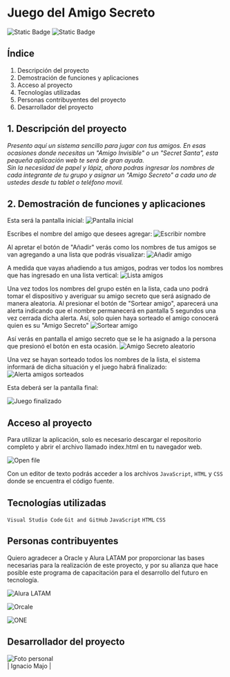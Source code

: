 # Juego del Amigo Secreto<br> 



![Static Badge](https://img.shields.io/badge/release_date-Enero-blue) ![Static Badge](https://img.shields.io/badge/open_issues-0-green)


## Índice

1. Descripción del proyecto
2. Demostración de funciones y aplicaciones
3. Acceso al proyecto
4. Tecnologías utilizadas
5. Personas contribuyentes del proyecto
6. Desarrollador del proyecto

## 1. Descripción del proyecto

*Presento aquí un sistema sencillo para jugar con tus amigos. En esas ocasiones donde necesitas un "Amigo Invisible" o un "Secret Santa", esta pequeña aplicación web te será de gran ayuda.<br>
Sin la necesidad de papel y lápiz, ahora podras ingresar los nombres de cada integrante de tu grupo y asignar un "Amigo Secreto" a cada uno de ustedes desde tu tablet o teléfono movil.*<br>


## 2. Demostración de funciones y aplicaciones

Esta será la pantalla inicial:
![Pantalla inicial](https://github.com/user-attachments/assets/a0782679-6d8b-473d-9dd2-88c0c28a1c83)

Escribes el nombre del amigo que desees agregar:
![Escribir nombre](https://github.com/user-attachments/assets/03a07452-dbd4-4f67-9c35-1f479289e9bd)

Al apretar el botón de "Añadir" verás como los nombres de tus amigos se van agregando a una lista que podrás visualizar:
![Añadir amigo](https://github.com/user-attachments/assets/13723b61-dbfd-4f67-80ce-5df46155b643)

A medida que vayas añadiendo a tus amigos, podras ver todos los nombres que has ingresado en una lista vertical:
![Lista amigos](https://github.com/user-attachments/assets/047affa9-135d-421d-a701-be97089363e4)

Una vez todos los nombres del grupo estén en la lista, cada uno podrá tomar el dispositivo y averiguar su amigo secreto que será asignado de manera aleatoria.
Al presionar el botón de "Sortear amigo", aparecerá una alerta indicando que el nombre permanecerá en pantalla 5 segundos una vez cerrada dicha alerta. Así, solo quien haya sorteado el amigo conocerá quien es su "Amigo Secreto"
![Sortear amigo](https://github.com/user-attachments/assets/99af0cc1-4fdb-4d21-a499-c5b87d5776c2)

Así verás en pantalla el amigo secreto que se le ha asignado a la persona que presionó el botón en esta ocasión.
![Amigo Secreto aleatorio](https://github.com/user-attachments/assets/6bda7c28-5c82-47a4-9bff-6194e4573eb6)

Una vez se hayan sorteado todos los nombres de la lista, el sistema informará de dicha situación y el juego habrá finalizado:
![Alerta amigos sorteados](https://github.com/user-attachments/assets/35fe53e5-87d7-448c-9671-f5bcabe998b9)

Esta deberá ser la pantalla final:

![Juego finalizado](https://github.com/user-attachments/assets/e578f979-44ef-41a5-ad87-917ff55f73e9)

## Acceso al proyecto

Para utilizar la aplicación, solo es necesario descargar el repositorio completo y abrir el archivo llamado index.html en tu navegador web.

![Open file](https://github.com/user-attachments/assets/c650e133-2d14-4b73-9dd2-5fb3fcd8e195)

Con un editor de texto podrás acceder a los archivos `JavaScript`, `HTML` y `CSS` donde se encuentra el código fuente.


## Tecnologías utilizadas

`Visual Studio Code`
`Git and GitHub`
`JavaScript`
`HTML`
`CSS`

## Personas contribuyentes

Quiero agradecer a Oracle y Alura LATAM por proporcionar las bases necesarias para la realización de este proyecto, y por su alianza que hace posible este programa de capacitación para el desarrollo del futuro en tecnología.

![Alura LATAM](https://github.com/user-attachments/assets/92a155ab-bcbb-41c6-8bbc-a0e8f552eb0f)

![Orcale](https://github.com/user-attachments/assets/f399257d-d637-44be-809e-4bac2232fe25)

![ONE](https://github.com/user-attachments/assets/368ff23a-e3f2-4f08-a987-0f736996779c)

## Desarrollador del proyecto

![Foto personal](https://github.com/user-attachments/assets/c51ae895-f7df-472e-a600-0719b9d5cf7e) <br>
| Ignacio Majo |








